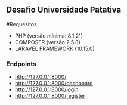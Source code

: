 ## Desafio Universidade Patativa

#Requesitos

- PHP (versão mínima: 8.1.21)
- COMPOSER (versão 2.5.8)
- LARAVEL FRAMEWORK (10.15.0)

### Endpoints
- http://127.0.0.1:8000/
- http://127.0.0.1:8000/dashboard
- http://127.0.0.1:8000/login
- http://127.0.0.1:8000/register
